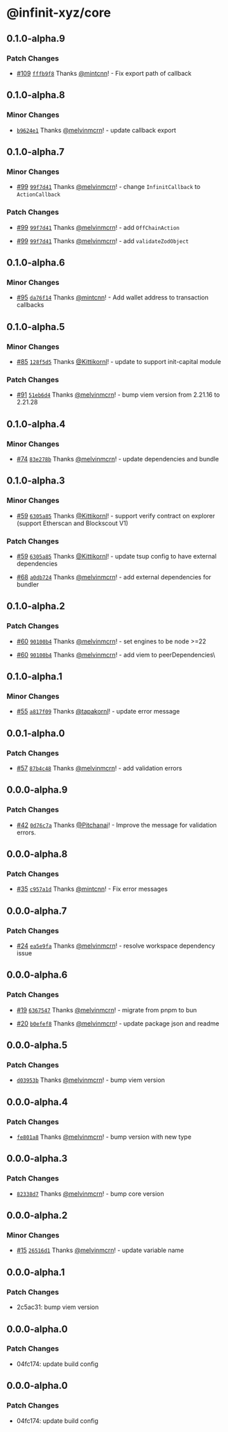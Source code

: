 # @infinit-xyz/core

## 0.1.0-alpha.9

### Patch Changes

- [#109](https://github.com/infinit-xyz/infinit-library/pull/109)
  [`fffb9f8`](https://github.com/infinit-xyz/infinit-library/commit/fffb9f887a476a39b6fcdf19d54b7fed49023403) Thanks
  [@mintcnn](https://github.com/mintcnn)! - Fix export path of callback

## 0.1.0-alpha.8

### Minor Changes

- [`b9624e1`](https://github.com/infinit-xyz/infinit-library/commit/b9624e1797c500b33ffe4695013ee4d07191c737) Thanks
  [@melvinmcrn](https://github.com/melvinmcrn)! - update callback export

## 0.1.0-alpha.7

### Minor Changes

- [#99](https://github.com/infinit-xyz/infinit-library/pull/99)
  [`99f7d41`](https://github.com/infinit-xyz/infinit-library/commit/99f7d41f39712ee23742d13f6c772b35e50d8a82) Thanks
  [@melvinmcrn](https://github.com/melvinmcrn)! - change `InfinitCallback` to `ActionCallback`

### Patch Changes

- [#99](https://github.com/infinit-xyz/infinit-library/pull/99)
  [`99f7d41`](https://github.com/infinit-xyz/infinit-library/commit/99f7d41f39712ee23742d13f6c772b35e50d8a82) Thanks
  [@melvinmcrn](https://github.com/melvinmcrn)! - add `OffChainAction`

- [#99](https://github.com/infinit-xyz/infinit-library/pull/99)
  [`99f7d41`](https://github.com/infinit-xyz/infinit-library/commit/99f7d41f39712ee23742d13f6c772b35e50d8a82) Thanks
  [@melvinmcrn](https://github.com/melvinmcrn)! - add `validateZodObject`

## 0.1.0-alpha.6

### Minor Changes

- [#95](https://github.com/infinit-xyz/infinit-library/pull/95)
  [`da76f14`](https://github.com/infinit-xyz/infinit-library/commit/da76f1429408ec25f7ca0e084c847e96aad33009) Thanks
  [@mintcnn](https://github.com/mintcnn)! - Add wallet address to transaction callbacks

## 0.1.0-alpha.5

### Minor Changes

- [#85](https://github.com/infinit-xyz/infinit-library/pull/85)
  [`128f5d5`](https://github.com/infinit-xyz/infinit-library/commit/128f5d53bb344eb5078436684413ecd12e86a05b) Thanks
  [@Kittikornl](https://github.com/Kittikornl)! - update to support init-capital module

### Patch Changes

- [#91](https://github.com/infinit-xyz/infinit-library/pull/91)
  [`51eb6d4`](https://github.com/infinit-xyz/infinit-library/commit/51eb6d4ddc3906459a4f6df23b9b992100331919) Thanks
  [@melvinmcrn](https://github.com/melvinmcrn)! - bump viem version from 2.21.16 to 2.21.28

## 0.1.0-alpha.4

### Minor Changes

- [#74](https://github.com/infinit-xyz/infinit-library/pull/74)
  [`83e278b`](https://github.com/infinit-xyz/infinit-library/commit/83e278b9c929c71380a5fa2995d30be9e1a4bee2) Thanks
  [@melvinmcrn](https://github.com/melvinmcrn)! - update dependencies and bundle

## 0.1.0-alpha.3

### Minor Changes

- [#59](https://github.com/infinit-xyz/infinit-library/pull/59)
  [`6305a85`](https://github.com/infinit-xyz/infinit-library/commit/6305a85e8694007ef9008ed66ad60310c14114b8) Thanks
  [@Kittikornl](https://github.com/Kittikornl)! - support verify contract on explorer (support Etherscan and Blockscout V1)

### Patch Changes

- [#59](https://github.com/infinit-xyz/infinit-library/pull/59)
  [`6305a85`](https://github.com/infinit-xyz/infinit-library/commit/6305a85e8694007ef9008ed66ad60310c14114b8) Thanks
  [@Kittikornl](https://github.com/Kittikornl)! - update tsup config to have external dependencies

- [#68](https://github.com/infinit-xyz/infinit-library/pull/68)
  [`a0db724`](https://github.com/infinit-xyz/infinit-library/commit/a0db724623b66d0a55b483d30a8c8652f3ee0918) Thanks
  [@melvinmcrn](https://github.com/melvinmcrn)! - add external dependencies for bundler

## 0.1.0-alpha.2

### Patch Changes

- [#60](https://github.com/infinit-xyz/infinit-library/pull/60)
  [`90100b4`](https://github.com/infinit-xyz/infinit-library/commit/90100b4414e4be44d0fe141f7e2baff293a6ef9b) Thanks
  [@melvinmcrn](https://github.com/melvinmcrn)! - set engines to be node >=22

- [#60](https://github.com/infinit-xyz/infinit-library/pull/60)
  [`90100b4`](https://github.com/infinit-xyz/infinit-library/commit/90100b4414e4be44d0fe141f7e2baff293a6ef9b) Thanks
  [@melvinmcrn](https://github.com/melvinmcrn)! - add viem to peerDependencies\

## 0.1.0-alpha.1

### Minor Changes

- [#55](https://github.com/infinit-xyz/infinit-library/pull/55)
  [`a817f09`](https://github.com/infinit-xyz/infinit-library/commit/a817f09b5d34bcb015e123986f333c441b962a5e) Thanks
  [@tapakornl](https://github.com/tapakornl)! - update error message

## 0.0.1-alpha.0

### Patch Changes

- [#57](https://github.com/infinit-xyz/infinit-library/pull/57)
  [`87b4c48`](https://github.com/infinit-xyz/infinit-library/commit/87b4c48dfdee065bc41742100c07dac2ad27b23b) Thanks
  [@melvinmcrn](https://github.com/melvinmcrn)! - add validation errors

## 0.0.0-alpha.9

### Patch Changes

- [#42](https://github.com/infinit-xyz/infinit-library/pull/42)
  [`0d76c7a`](https://github.com/infinit-xyz/infinit-library/commit/0d76c7a483f3352a42475c57e227297649a8dc88) Thanks
  [@Pitchanai](https://github.com/Pitchanai)! - Improve the message for validation errors.

## 0.0.0-alpha.8

### Patch Changes

- [#35](https://github.com/infinit-xyz/infinit-library/pull/35)
  [`c957a1d`](https://github.com/infinit-xyz/infinit-library/commit/c957a1da4fe08b61d09056e9fea5aa42cc9fe47f) Thanks
  [@mintcnn](https://github.com/mintcnn)! - Fix error messages

## 0.0.0-alpha.7

### Patch Changes

- [#24](https://github.com/infinit-xyz/infinit-library/pull/24)
  [`ea5e9fa`](https://github.com/infinit-xyz/infinit-library/commit/ea5e9fac2c1a172acb6ef4d9abdd7b054ecacf98) Thanks
  [@melvinmcrn](https://github.com/melvinmcrn)! - resolve workspace dependency issue

## 0.0.0-alpha.6

### Patch Changes

- [#19](https://github.com/infinit-xyz/infinit-library/pull/19)
  [`6367547`](https://github.com/infinit-xyz/infinit-library/commit/6367547f5359baadd8eff39bcf390e011bed0c77) Thanks
  [@melvinmcrn](https://github.com/melvinmcrn)! - migrate from pnpm to bun

- [#20](https://github.com/infinit-xyz/infinit-library/pull/20)
  [`b0efef8`](https://github.com/infinit-xyz/infinit-library/commit/b0efef838c860eefd6a19565dde5e1ac60497501) Thanks
  [@melvinmcrn](https://github.com/melvinmcrn)! - update package json and readme

## 0.0.0-alpha.5

### Patch Changes

- [`d03953b`](https://github.com/infinit-xyz/infinit-library/commit/d03953b83232b1625782a3dca94801bd3c2d1fb8) Thanks
  [@melvinmcrn](https://github.com/melvinmcrn)! - bump viem version

## 0.0.0-alpha.4

### Patch Changes

- [`fe801a8`](https://github.com/infinit-xyz/infinit-library/commit/fe801a8accf1403764a6831c71a85ae7885276f8) Thanks
  [@melvinmcrn](https://github.com/melvinmcrn)! - bump version with new type

## 0.0.0-alpha.3

### Patch Changes

- [`82338d7`](https://github.com/infinit-xyz/infinit-library/commit/82338d7040567e936845efc3141a2139f4d8065f) Thanks
  [@melvinmcrn](https://github.com/melvinmcrn)! - bump core version

## 0.0.0-alpha.2

### Minor Changes

- [#15](https://github.com/infinit-xyz/infinit-library/pull/15)
  [`26516d1`](https://github.com/infinit-xyz/infinit-library/commit/26516d17b011bdbbd7de1f231a711f01a17d7630) Thanks
  [@melvinmcrn](https://github.com/melvinmcrn)! - update variable name

## 0.0.0-alpha.1

### Patch Changes

- 2c5ac31: bump viem version

## 0.0.0-alpha.0

### Patch Changes

- 04fc174: update build config

## 0.0.0-alpha.0

### Patch Changes

- 04fc174: update build config
